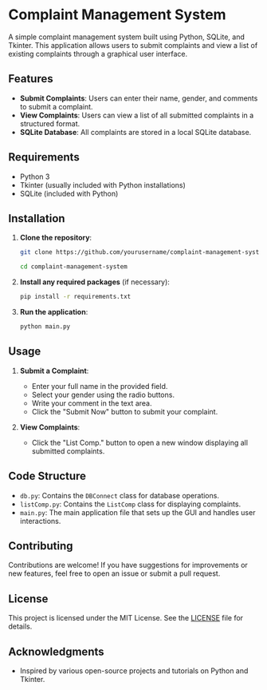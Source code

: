 # Complaint Management System

A simple complaint management system built using Python, SQLite, and Tkinter. This application allows users to submit complaints and view a list of existing complaints through a graphical user interface.

## Features

- **Submit Complaints**: Users can enter their name, gender, and comments to submit a complaint.
- **View Complaints**: Users can view a list of all submitted complaints in a structured format.
- **SQLite Database**: All complaints are stored in a local SQLite database.

## Requirements

- Python 3
- Tkinter (usually included with Python installations)
- SQLite (included with Python)

## Installation

1. **Clone the repository**:
   ```bash
   git clone https://github.com/yourusername/complaint-management-system.git
   ```

   ```bash
   cd complaint-management-system
   ```

2. **Install any required packages** (if necessary):
   ```bash
   pip install -r requirements.txt
   ```

3. **Run the application**:
   ```bash
   python main.py
   ```

## Usage

1. **Submit a Complaint**:
   - Enter your full name in the provided field.
   - Select your gender using the radio buttons.
   - Write your comment in the text area.
   - Click the "Submit Now" button to submit your complaint.

2. **View Complaints**:
   - Click the "List Comp." button to open a new window displaying all submitted complaints.

## Code Structure

- `db.py`: Contains the `DBConnect` class for database operations.
- `listComp.py`: Contains the `ListComp` class for displaying complaints.
- `main.py`: The main application file that sets up the GUI and handles user interactions.

## Contributing

Contributions are welcome! If you have suggestions for improvements or new features, feel free to open an issue or submit a pull request.

## License

This project is licensed under the MIT License. See the [LICENSE](LICENSE) file for details.

## Acknowledgments

- Inspired by various open-source projects and tutorials on Python and Tkinter.


